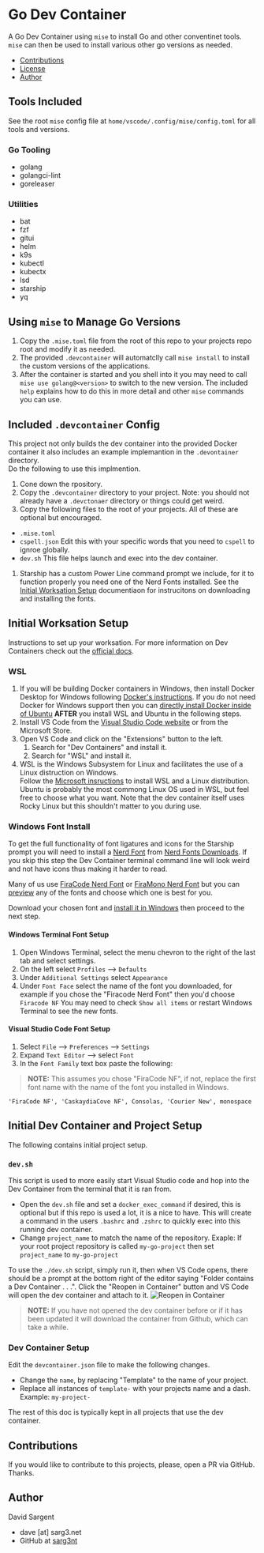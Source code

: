<!--cspell:ignore sarg  -->
# Go Dev Container

<!-- [![OpenSSF Scorecard](https://api.scorecard.dev/projects/github.com/sarg3nt/cert-manager-webhook-infoblox-wapi/badge)](https://scorecard.dev/viewer/?uri=github.com/sarg3nt/cert-manager-webhook-infoblox-wapi)
[![CodeQL](https://github.com/sarg3nt/cert-manager-webhook-infoblox-wapi/actions/workflows/github-code-scanning/codeql/badge.svg)](https://github.com/sarg3nt/cert-manager-webhook-infoblox-wapi/actions/workflows/github-code-scanning/codeql)
[![Release](https://github.com/sarg3nt/cert-manager-webhook-infoblox-wapi/actions/workflows/release.yml/badge.svg)](https://github.com/sarg3nt/cert-manager-webhook-infoblox-wapi/actions/workflows/release.yml) -->

A Go Dev Container using `mise` to install Go and other conventinet tools.  `mise` can then be used to install various other go versions as needed.

- [Contributions](#contributions)
- [License](#license)
- [Author](#author)

## Tools Included

See the root `mise` config file at `home/vscode/.config/mise/config.toml` for all tools and versions.

### Go Tooling
- golang
- golangci-lint
- goreleaser

### Utilities
- bat
- fzf
- gitui
- helm
- k9s
- kubectl
- kubectx
- lsd
- starship
- yq

## Using `mise` to Manage Go Versions

1. Copy the `.mise.toml` file from the root of this repo to your projects repo root and modify it as needed.
1. The provided `.devcontainer` will automatclly call `mise install` to install the custom versions of the applications.
1. After the container is started and you shell into it you may need to call `mise use golang@<version>` to switch to the new version.  The included `help` explains how to do this in more detail and other `mise` commands you can use.

## Included `.devcontainer` Config

This project not only builds the dev container into the provided Docker container it also includes an example implemantion in the `.devontainer` directory.  
Do the following to use this implmention.

1. Cone down the rpository.
1. Copy the `.devcontainer` directory to your project.  Note:  you should not already have a `.devctonaer` directory or things could get weird.
1. Copy the following files to the root of your projects.  All of these are optional but encouraged.
  - `.mise.toml`
  - `cspell.json`  Edit this with your specific words that you need to `cspell` to ignroe globally.
  - `dev.sh` This file helps launch and exec into the dev container.
1. Starship has a custom Power Line command prompt we include, for it to function properly you need one of the Nerd Fonts installed.  See the [Initial Worksation Setup](#initial-worksation-setup) documentiaon for instrucitons on downloading and installing the fonts.


## Initial Worksation Setup

Instructions to set up your worksation.
For more information on Dev Containers check out the [official docs](https://code.visualstudio.com/docs/devcontainers/containers).

### WSL

1. If you will be building Docker containers in Windows, then install Docker Desktop for Windows following [Docker's instructions](https://docs.docker.com/desktop/install/windows-install/).  If you do not need Docker for Windows support then you can [directly install Docker inside of Ubuntu](https://docs.docker.com/engine/install/ubuntu/) **AFTER** you install WSL and Ubuntu in the following steps. 
1. Install VS Code from the [Visual Studio Code website](https://code.visualstudio.com/download) or from the Microsoft Store.
1. Open VS Code and click on the "Extensions" button to the left.  
   1. Search for "Dev Containers" and install it.
   1. Search for "WSL" and install it.
1. WSL is the Windows Subsystem for Linux and facilitates the use of a Linux distruction on Windows.  
Follow the [Microsoft insructions](https://learn.microsoft.com/en-us/windows/wsl/install) to install WSL and a Linux distribution.  Ubuntu is probably the most commong Linux OS used in WSL, but feel free to choose what you want.  Note that the dev container itself uses Rocky Linux but this shouldn't matter to you during use.

### Windows Font Install

To get the full functionality of font ligatures and icons for the Starship prompt you will need to install a [Nerd Font](https://www.nerdfonts.com/) from [Nerd Fonts Downloads](https://www.nerdfonts.com/font-downloads).  If you skip this step the Dev Container terminal command line will look weird and not have icons thus making it harder to read.

Many of us use [FiraCode Nerd Font](https://github.com/ryanoasis/nerd-fonts/releases/download/v3.0.2/FiraCode.zip) or [FiraMono Nerd Font](https://github.com/ryanoasis/nerd-fonts/releases/download/v3.0.2/FiraMono.zip) but you can [preview](https://www.programmingfonts.org/#firacode) any of the fonts and choose which one is best for you.

Download your chosen font and [install it in Windows](https://support.microsoft.com/en-us/office/add-a-font-b7c5f17c-4426-4b53-967f-455339c564c1) then proceed to the next step.

#### Windows Terminal Font Setup

1. Open Windows Terminal, select the menu chevron to the right of the last tab and select settings.
1. On the left select `Profiles` --> `Defaults`
1. Under `Additional Settings` select `Appearance`
1. Under `Font Face` select the name of the font you downloaded, for example if you chose the "Firacode Nerd Font" then you'd choose `Firacode NF`  You may need to check `Show all items` or restart Windows Terminal to see the new fonts.

#### Visual Studio Code Font Setup

1. Select `File` --> `Preferences` --> `Settings`
1. Expand `Text Editor` --> select `Font`
1. In the `Font Family` text box paste the following:  

> **NOTE:** This assumes you chose "FiraCode NF", if not, replace the first font name with the name of the font you installed in Windows.

   ```
   'FiraCode NF', 'CaskaydiaCove NF', Consolas, 'Courier New', monospace
   ```

## Initial Dev Container and Project Setup

The following contains initial project setup.

### `dev.sh`

This script is used to more easily start Visual Studio code and hop into the Dev Container from the terminal that it is ran from.

- Open the `dev.sh` file and set a `docker_exec_command` if desired, this is optional but if this repo is used a lot, it is a nice to have.  This will create a command in the users `.bashrc` and `.zshrc` to quickly exec into this running dev container.
- Change `project_name` to match the name of the repository.  Exaple: If your root project repository is called `my-go-project` then set `project_name` to `my-go-project`

To use the `./dev.sh` script, simply run it, then when VS Code opens, there should be a prompt at the bottom right of the editor saying "Folder contains a Dev Container . . .".  Click the "Reopen in Container" button and VS Code will open the dev container and attach to it.
![Reopen in Container](.devcontainer/reopen_in_container.png)
> **NOTE:** If you have not opened the dev container before or if it has been updated it will download the container from Github, which can take a while.

### Dev Container Setup

Edit the `devcontainer.json` file to make the following changes.

- Change the `name`, by replacing "Template" to the name of your project.
- Replace all instances of `template-` with your projects name and a dash.  Example: `my-project-`

The rest of this doc is typically kept in all projects that use the dev container.

## Contributions

If you would like to contribute to this projects, please, open a PR via GitHub. Thanks.

## Author

David Sargent
- dave [at] sarg3.net
- GitHub at [sarg3nt](https://github.com/sarg3nt)
